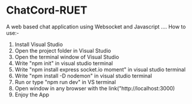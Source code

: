 # ChatCord-RUET
A web based chat application using Websocket and Javascript ....
How to use:-
1. Install Visual Studio
2. Open the project folder in Visual Studio
3. Open the terminal window of Visual Studio
4. Write "npm init" in visual studio terminal
5. Write "npm install express socket.io moment" in visual studio terminal
6. Write "npm install -D nodemon" in visual studio terminal
7. Run or type "npm run dev" in VS terminal
8. Open window in any browser with the link("http://localhost:3000) 
9. Enjoy the App
